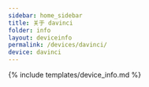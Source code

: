 ```yaml
---
sidebar: home_sidebar
title: 关于 davinci
folder: info
layout: deviceinfo
permalink: /devices/davinci/
device: davinci
---
```

{% include templates/device_info.md %}
